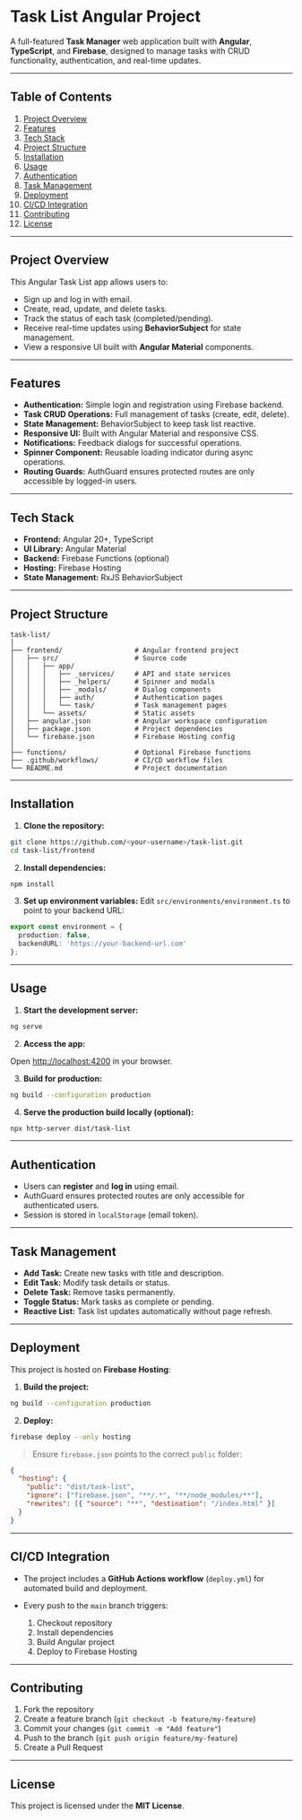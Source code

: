 # Task List Angular Project

A full-featured **Task Manager** web application built with **Angular**, **TypeScript**, and **Firebase**, designed to manage tasks with CRUD functionality, authentication, and real-time updates.

---

## Table of Contents

1. [Project Overview](#project-overview)
2. [Features](#features)
3. [Tech Stack](#tech-stack)
4. [Project Structure](#project-structure)
5. [Installation](#installation)
6. [Usage](#usage)
7. [Authentication](#authentication)
8. [Task Management](#task-management)
9. [Deployment](#deployment)
10. [CI/CD Integration](#cicd-integration)
11. [Contributing](#contributing)
12. [License](#license)

---

## Project Overview

This Angular Task List app allows users to:

* Sign up and log in with email.
* Create, read, update, and delete tasks.
* Track the status of each task (completed/pending).
* Receive real-time updates using **BehaviorSubject** for state management.
* View a responsive UI built with **Angular Material** components.

---

## Features

* **Authentication:** Simple login and registration using Firebase backend.
* **Task CRUD Operations:** Full management of tasks (create, edit, delete).
* **State Management:** BehaviorSubject to keep task list reactive.
* **Responsive UI:** Built with Angular Material and responsive CSS.
* **Notifications:** Feedback dialogs for successful operations.
* **Spinner Component:** Reusable loading indicator during async operations.
* **Routing Guards:** AuthGuard ensures protected routes are only accessible by logged-in users.

---

## Tech Stack

* **Frontend:** Angular 20+, TypeScript
* **UI Library:** Angular Material
* **Backend:** Firebase Functions (optional)
* **Hosting:** Firebase Hosting
* **State Management:** RxJS BehaviorSubject

---

## Project Structure

```
task-list/
│
├── frontend/                  # Angular frontend project
│   ├── src/                   # Source code
│   │   ├── app/
│   │   │   ├── _services/     # API and state services
│   │   │   ├── _helpers/      # Spinner and modals
│   │   │   ├── _modals/       # Dialog components
│   │   │   ├── auth/          # Authentication pages
│   │   │   └── task/          # Task management pages
│   │   └── assets/            # Static assets
│   ├── angular.json           # Angular workspace configuration
│   ├── package.json           # Project dependencies
│   └── firebase.json          # Firebase Hosting config
│
├── functions/                 # Optional Firebase functions
├── .github/workflows/         # CI/CD workflow files
└── README.md                  # Project documentation
```

---

## Installation

1. **Clone the repository:**

```bash
git clone https://github.com/<your-username>/task-list.git
cd task-list/frontend
```

2. **Install dependencies:**

```bash
npm install
```

3. **Set up environment variables:**
   Edit `src/environments/environment.ts` to point to your backend URL:

```ts
export const environment = {
  production: false,
  backendURL: 'https://your-backend-url.com'
};
```

---

## Usage

1. **Start the development server:**

```bash
ng serve
```

2. **Access the app:**

Open [http://localhost:4200](http://localhost:4200) in your browser.

3. **Build for production:**

```bash
ng build --configuration production
```

4. **Serve the production build locally (optional):**

```bash
npx http-server dist/task-list
```

---

## Authentication

* Users can **register** and **log in** using email.
* AuthGuard ensures protected routes are only accessible for authenticated users.
* Session is stored in `localStorage` (email token).

---

## Task Management

* **Add Task:** Create new tasks with title and description.
* **Edit Task:** Modify task details or status.
* **Delete Task:** Remove tasks permanently.
* **Toggle Status:** Mark tasks as complete or pending.
* **Reactive List:** Task list updates automatically without page refresh.

---

## Deployment

This project is hosted on **Firebase Hosting**:

1. **Build the project:**

```bash
ng build --configuration production
```

2. **Deploy:**

```bash
firebase deploy --only hosting
```

> Ensure `firebase.json` points to the correct `public` folder:

```json
{
  "hosting": {
    "public": "dist/task-list",
    "ignore": ["firebase.json", "**/.*", "**/node_modules/**"],
    "rewrites": [{ "source": "**", "destination": "/index.html" }]
  }
}
```

---

## CI/CD Integration

* The project includes a **GitHub Actions workflow** (`deploy.yml`) for automated build and deployment.
* Every push to the `main` branch triggers:

  1. Checkout repository
  2. Install dependencies
  3. Build Angular project
  4. Deploy to Firebase Hosting

---

## Contributing

1. Fork the repository
2. Create a feature branch (`git checkout -b feature/my-feature`)
3. Commit your changes (`git commit -m "Add feature"`)
4. Push to the branch (`git push origin feature/my-feature`)
5. Create a Pull Request

---

## License

This project is licensed under the **MIT License**.
